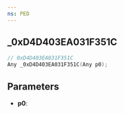 ```yaml
---
ns: PED
---
```

## _0xD4D403EA031F351C

```c
// 0xD4D403EA031F351C
Any _0xD4D403EA031F351C(Any p0);
```

## Parameters
* **p0**:
